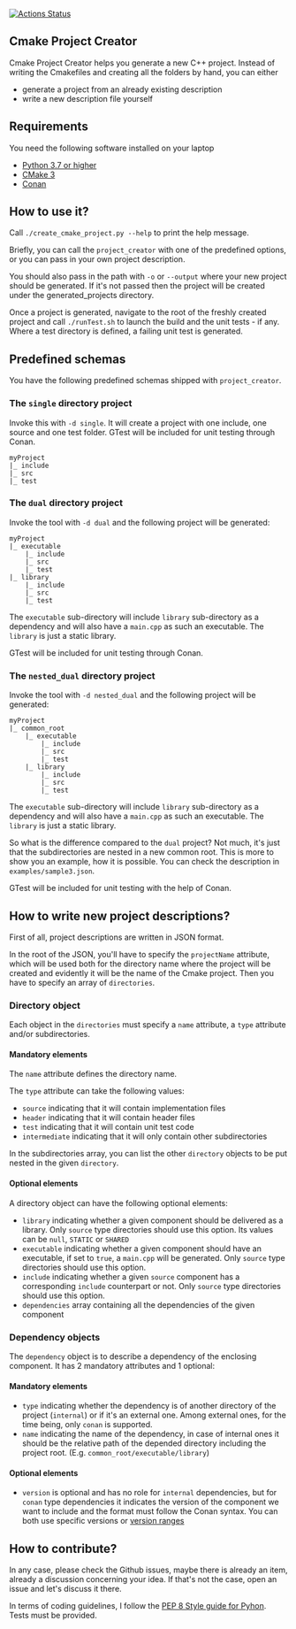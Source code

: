 [![Actions Status](https://github.com/sandordargo/cmake-project-creator/workflows/PythonCi/badge.svg)](https://github.com/sandordargo/cmake-project-creator/actions)

## Cmake Project Creator

Cmake Project Creator helps you generate a new C++ project. Instead of writing the Cmakefiles and creating all the folders by hand, you can either
* generate a project from an already existing description
* write a new description file yourself

## Requirements
You need the following software installed on your laptop
- [Python 3.7 or higher](https://www.python.org/downloads/)
- [CMake 3](https://cmake.org/download/)
- [Conan](https://docs.conan.io/en/latest/installation.html)

## How to use it?

Call `./create_cmake_project.py --help` to print the help message.

Briefly, you can call the `project_creator` with one of the predefined options, or you can pass in your own project description.

You should also pass in the path with `-o` or `--output` where your new project should be generated. If it's not passed then the project will be created under the generated_projects directory.

Once a project is generated, navigate to the root of the freshly created project and call `./runTest.sh` to launch the build and the unit tests - if any. Where a test directory is defined, a failing unit test is generated. 

## Predefined schemas

You have the following predefined schemas shipped with `project_creator`. 

### The `single` directory project

Invoke this with `-d single`. It will create a project with one include, one source and one test folder. GTest will be included for unit testing through Conan.

```
myProject
|_ include
|_ src
|_ test

``` 

### The `dual` directory project

Invoke the tool with `-d dual` and the following project will be generated:

```
myProject
|_ executable
    |_ include
    |_ src
    |_ test
|_ library
    |_ include
    |_ src
    |_ test
```

The `executable` sub-directory will include `library` sub-directory as a dependency and will also have a `main.cpp` as such an executable. The `library` is just a static library. 

GTest will be included for unit testing through Conan.

### The `nested_dual` directory project

Invoke the tool with `-d nested_dual` and the following project will be generated:

```
myProject
|_ common_root
    |_ executable
        |_ include
        |_ src
        |_ test
    |_ library
        |_ include
        |_ src
        |_ test
```

The `executable` sub-directory will include `library` sub-directory as a dependency and will also have a `main.cpp` as such an executable. The `library` is just a static library.

So what is the difference compared to the `dual` project? Not much, it's just that the subdirectories are nested in a new common root. This is more to show you an example, how it is possible. You can check the description in `examples/sample3.json`. 

GTest will be included for unit testing with the help of Conan.

## How to write new project descriptions?

First of all, project descriptions are written in JSON format.

In the root of the JSON, you'll have to specify the `projectName` attribute, which will be used both for the directory name where the project will be created and evidently it will be the name of the Cmake project.
Then you have to specify an array of `directories`.

### Directory object

Each object in the `directories` must specify a `name` attribute, a `type` attribute and/or subdirectories.

#### Mandatory elements

The `name` attribute defines the directory name.

The `type` attribute can take the following values:
- `source` indicating that it will contain implementation files
- `header` indicating that it will contain header files
- `test` indicating that it will contain unit test code
- `intermediate` indicating that it will only contain other subdirectories  

In the subdirectories array, you can list the other `directory` objects to be put nested in the given `directory`.

#### Optional elements

A directory object can have the following optional elements:

- `library` indicating whether a given component should be delivered as a library. Only `source` type directories should use this option. Its values can be `null`, `STATIC` or `SHARED`
- `executable` indicating whether a given component should have an executable, if set to `true`, a `main.cpp` will be generated. Only `source` type directories should use this option.
- `include` indicating whether a given `source` component has a corresponding `include` counterpart or not. Only `source` type directories should use this option.
- `dependencies` array containing all the dependencies of the given component

### Dependency objects

The `dependency` object is to describe a dependency of the enclosing component. It has 2 mandatory attributes and 1 optional:

#### Mandatory elements
- `type` indicating whether the dependency is of another directory of the project (`internal`) or if it's an external one. Among external ones, for the time being, only `conan` is supported. 
- `name` indicating the name of the dependency, in case of internal ones it should be the relative path of the depended directory including the project root. (E.g. `common_root/executable/library`)

#### Optional elements
- `version` is optional and has no role for `internal` dependencies, but for `conan` type dependencies it indicates the version of the component we want to include and the format must follow the Conan syntax. You can both use specific versions or [version ranges](https://docs.conan.io/en/latest/versioning/version_ranges.html) 

## How to contribute?

In any case, please check the Github issues, maybe there is already an item, already a discussion concerning your idea. If that's not the case, open an issue and let's discuss it there.

In terms of coding guidelines, I follow the [PEP 8 Style guide for Pyhon](https://www.python.org/dev/peps/pep-0008/). Tests must be provided.
